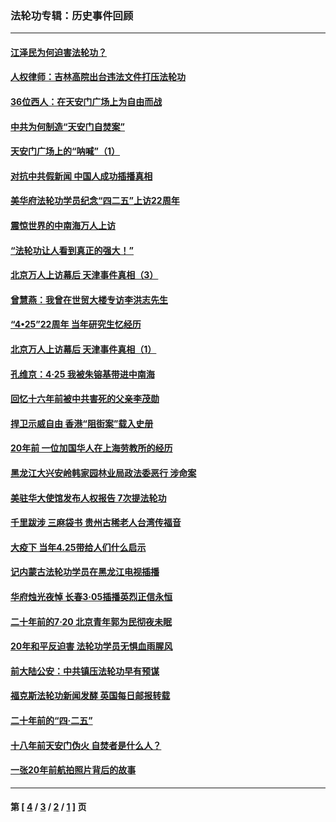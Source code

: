### 法轮功专辑：历史事件回顾
---
#### [江泽民为何迫害法轮功？](../../pages/nf5793/n13876324.md?03190430) 
#### [人权律师：吉林高院出台违法文件打压法轮功](../../pages/nf5793/n13825665.md?03190430) 
#### [36位西人：在天安门广场上为自由而战](../../pages/nf5793/n13390029.md?03190430) 
#### [中共为何制造“天安门自焚案”](../../pages/nf5793/n13183270.md?03190430) 
#### [天安门广场上的“呐喊”（1）](../../pages/nf5793/n13105277.md?03190430) 
#### [对抗中共假新闻 中国人成功插播真相](../../pages/nf5793/n12910618.md?03190430) 
#### [美华府法轮功学员纪念“四二五”上访22周年](../../pages/nf5793/n12904445.md?03190430) 
#### [震惊世界的中南海万人上访](../../pages/nf5793/n12903976.md?03190430) 
#### [“法轮功让人看到真正的强大！”](../../pages/nf5793/n12903195.md?03190430) 
#### [北京万人上访幕后 天津事件真相（3）](../../pages/nf5793/n12902807.md?03190430) 
#### [曾慧燕：我曾在世贸大楼专访李洪志先生](../../pages/nf5793/n12898729.md?03190430) 
#### [“4•25”22周年 当年研究生忆经历](../../pages/nf5793/n12894152.md?03190430) 
#### [北京万人上访幕后 天津事件真相（1）](../../pages/nf5793/n12885174.md?03190430) 
#### [孔维京：4·25 我被朱镕基带进中南海](../../pages/nf5793/n12864987.md?03190430) 
#### [回忆十六年前被中共害死的父亲李茂勋](../../pages/nf5793/n12880270.md?03190430) 
#### [捍卫示威自由 香港“阻街案”载入史册](../../pages/nf5793/n12811245.md?03190430) 
#### [20年前 一位加国华人在上海劳教所的经历](../../pages/nf5793/n12707932.md?03190430) 
#### [黑龙江大兴安岭韩家园林业局政法委恶行 涉命案](../../pages/nf5793/n12622815.md?03190430) 
#### [美驻华大使馆发布人权报告 7次提法轮功](../../pages/nf5793/n12520541.md?03190430) 
#### [千里跋涉 三麻袋书 贵州古稀老人台湾传福音](../../pages/nf5793/n12198750.md?03190430) 
#### [大疫下 当年4.25带给人们什么启示](../../pages/nf5793/n12058565.md?03190430) 
#### [记内蒙古法轮功学员在黑龙江电视插播](../../pages/nf5793/n11699194.md?03190430) 
#### [华府烛光夜悼 长春3·05插播英烈正信永恒](../../pages/nf5793/n11397432.md?03190430) 
#### [二十年前的7·20 北京青年郭为民彻夜未眠](../../pages/nf5793/n11354195.md?03190430) 
#### [20年和平反迫害 法轮功学员无惧血雨腥风](../../pages/nf5793/n11348279.md?03190430) 
#### [前大陆公安：中共镇压法轮功早有预谋](../../pages/nf5793/n11352168.md?03190430) 
#### [福克斯法轮功新闻发酵  英国每日邮报转载](../../pages/nf5793/n11285952.md?03190430) 
#### [二十年前的“四·二五”](../../pages/nf5793/n11207639.md?03190430) 
#### [十八年前天安门伪火 自焚者是什么人？](../../pages/nf5793/n10996556.md?03190430) 
#### [一张20年前航拍照片背后的故事](../../pages/nf5793/n10693797.md?03190430) 

---
#### 第 [ [4](./4.md?03190430) / [3](./3.md?03190430) / [2](./2.md?03190430) / [1](./1.md?03190430) ] 页

